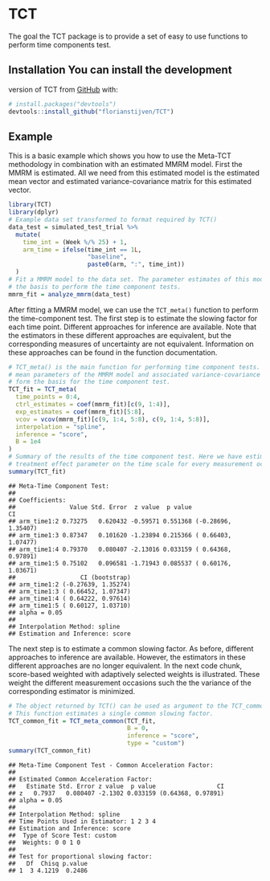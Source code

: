 
# TCT

The goal the TCT package is to provide a set of easy to use functions to
perform time components test.

## Installation You can install the development

version of TCT from [GitHub](https://github.com/) with:

``` r
# install.packages("devtools")
devtools::install_github("florianstijven/TCT")
```

## Example

This is a basic example which shows you how to use the Meta-TCT
methodology in combination with an estimated MMRM model. First the MMRM
is estimated. All we need from this estimated model is the estimated
mean vector and estimated variance-covariance matrix for this estimated
vector.

``` r
library(TCT)
library(dplyr)
# Example data set transformed to format required by TCT()
data_test = simulated_test_trial %>%
  mutate(
    time_int = (Week %/% 25) + 1,
    arm_time = ifelse(time_int == 1L,
                      "baseline",
                      paste0(arm, ":", time_int))
  )
# Fit a MMRM model to the data set. The parameter estimates of this model form
# the basis to perform the time component tests.
mmrm_fit = analyze_mmrm(data_test)
```

After fitting a MMRM model, we can use the `TCT_meta()` function to
perform the time-component test. The first step is to estimate the
slowing factor for each time point. Different approaches for inference
are available. Note that the estimators in these different approaches
are equivalent, but the corresponding measures of uncertainty are not
equivalent. Information on these approaches can be found in the function
documentation.

``` r
# TCT_meta() is the main function for performing time component tests. The estimated
# mean parameters of the MMRM model and associated variance-covariance matrix
# form the basis for the time component test.
TCT_fit = TCT_meta(
  time_points = 0:4,
  ctrl_estimates = coef(mmrm_fit)[c(9, 1:4)],
  exp_estimates = coef(mmrm_fit)[5:8],
  vcov = vcov(mmrm_fit)[c(9, 1:4, 5:8), c(9, 1:4, 5:8)],
  interpolation = "spline",
  inference = "score",
  B = 1e4
)
# Summary of the results of the time component test. Here we have estimated a
# treatment effect parameter on the time scale for every measurement occasion.
summary(TCT_fit)
```

    ## Meta-Time Component Test: 
    ## 
    ## Coefficients: 
    ##               Value Std. Error  z value  p value                  CI
    ## arm_time1:2 0.73275   0.620432 -0.59571 0.551368 (-0.28696, 1.35407)
    ## arm_time1:3 0.87347   0.101620 -1.23894 0.215366 ( 0.66403, 1.07477)
    ## arm_time1:4 0.79370   0.080407 -2.13016 0.033159 ( 0.64368, 0.97891)
    ## arm_time1:5 0.75102   0.096581 -1.71943 0.085537 ( 0.60176, 1.03671)
    ##                  CI (bootstrap)
    ## arm_time1:2 (-0.27639, 1.35274)
    ## arm_time1:3 ( 0.66452, 1.07347)
    ## arm_time1:4 ( 0.64222, 0.97614)
    ## arm_time1:5 ( 0.60127, 1.03710)
    ## alpha = 0.05
    ## 
    ## Interpolation Method: spline
    ## Estimation and Inference: score

The next step is to estimate a common slowing factor. As before,
different approaches to inference are available. However, the estimators
in these different approaches are no longer equivalent. In the next code
chunk, score-based weighted with adaptively selected weights is
illustrated. These weight the different measurement occasions such the
the variance of the corresponding estimator is minimized.

``` r
# The object returned by TCT() can be used as argument to the TCT_common() function.
# This function estimates a single common slowing factor.
TCT_common_fit = TCT_meta_common(TCT_fit,
                                 B = 0,
                                 inference = "score",
                                 type = "custom")
summary(TCT_common_fit)
```

    ## Meta-Time Component Test - Common Acceleration Factor:
    ## 
    ## Estimated Common Acceleration Factor: 
    ##   Estimate Std. Error z value  p value                 CI
    ## z   0.7937   0.080407 -2.1302 0.033159 (0.64368, 0.97891)
    ## alpha = 0.05
    ## 
    ## Interpolation Method: spline
    ## Time Points Used in Estimator: 1 2 3 4
    ## Estimation and Inference: score
    ##  Type of Score Test: custom
    ##  Weights: 0 0 1 0
    ## 
    ## Test for proportional slowing factor:
    ##   Df  Chisq p.value
    ## 1  3 4.1219  0.2486
